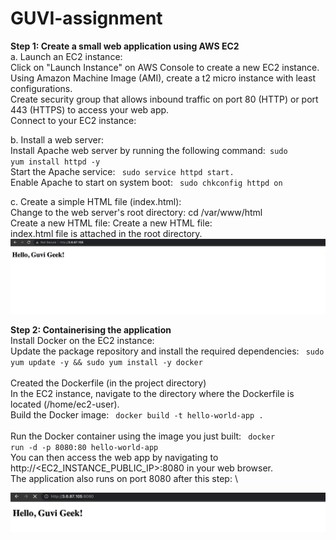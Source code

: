 # GUVI-assignment
<b> Step 1:  Create a small web application using AWS EC2 </b> \
a.  Launch an EC2 instance: \
    Click on "Launch Instance" on AWS Console to create a new EC2 instance. \
    Using Amazon Machine Image (AMI), create a t2 micro instance with least configurations.\
    Create security group that allows inbound traffic on port 80 (HTTP) or port 443 (HTTPS) to access your web app. \
    Connect to your EC2 instance: 

b. Install a web server: \
    Install Apache web server by running the following command:<code> sudo yum install httpd -y </code> \
    Start the Apache service: <code> sudo service httpd start. </code> \
    Enable Apache to start on system boot: <code> sudo chkconfig httpd on </code>

c. Create a simple HTML file (index.html): \
    Change to the web server's root directory: cd /var/www/html \
    Create a new HTML file: Create a new HTML file: \
    index.html file is attached in the root directory. \
    ![Screenshot](web-server.png) 

<b> Step 2: Containerising the application </b> \
    Install Docker on the EC2 instance: \
    Update the package repository and install the required dependencies: <code> sudo yum update -y && sudo yum install -y docker </code> \
    Created the Dockerfile (in the project directory) \
    In the EC2 instance, navigate to the directory where the Dockerfile is located  (/home/ec2-user). \
    Build the Docker image: <code> docker build -t hello-world-app . </code> \
    Run the Docker container using the image you just built: <code> docker run -d -p 8080:80 hello-world-app </code> \
    You can then access the web app by navigating to http://<EC2_INSTANCE_PUBLIC_IP>:8080 in your web browser. \
    The application also runs on port 8080 after this step: \
    
![Screenshot](Dockerised-application.png)




 



